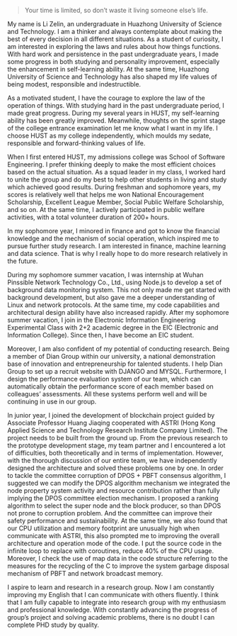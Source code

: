 > Your time is limited, so don’t waste it living someone else’s life. 

My name is Li Zelin, an undergraduate in Huazhong University of Science and Technology. I am a thinker and always contemplate about making the best of every decision in all different situations. As a student of curiosity, I am interested in exploring the laws and rules about how things functions. With hard work and persistence in the past undergraduate years, I made some progress in both studying and personality improvement, especially the enhancement in self-learning ability. At the same time, Huazhong University of Science and Technology has also shaped my life values of being modest, responsible and indestructible.

As a motivated student, I have the courage to explore the law of the operation of things. With studying hard in the past undergraduate period, I made great progress. During my several years in HUST, my self-learning ability has been greatly improved. Meanwhile, thoughts on the sprint stage of the college entrance examination let me know what I want in my life. I choose HUST as my college independently, which moulds my sedate, responsible and forward-thinking values of life. 

When I first entered HUST, my admissions college was School of Software Engineering. I prefer thinking deeply to make the most efficient choices based on the actual situation. As a squad leader in my class, I worked hard to unite the group and do my best to help other students in living and study which achieved good results. During freshman and sophomore years, my scores is relatively well that helps me won National Encouragement Scholarship, Excellent League Member, Social Public Welfare Scholarship, and so on. At the same time, I actively participated in public welfare activities, with a total volunteer duration of 200+ hours. 

In my sophomore year, I minored in finance and got to know the financial knowledge and the mechanism of social operation, which inspired me to pursue further study research. I am interested in finance, machine learning and data science. That is why I really hope to do more research relatively in the future.

During my sophomore summer vacation, I was internship at Wuhan Pinssible Network Technology Co., Ltd., using Node.js to develop a set of background data monitoring system. This not only made me get started with background development, but also gave me a deeper understanding of Linux and network protocols. At the same time, my code capabilities and architectural design ability have also increased rapidly. After my sophomore summer vacation, I join in the Electronic Information Engineering Experimental Class with 2+2 academic degree in the EIC (Electronic and Information College). Since then, I have become an EIC student. 

Moreover, I am also confident of my potential of conducting research. Being a member of Dian Group within our university, a national demonstration base of innovation and entrepreneurship for talented students. I help Dian Group to set up a recruit website with DJANGO and MYSQL. Furthermore, I design the performance evaluation system of our team, which can automatically obtain the performance score of each member based on colleagues’ assessments. All these systems perform well and will be continuing in use in our group. 

In junior year, I joined the development of blockchain project guided by Associate Professor Huang Jiaqing cooperated with ASTRI (Hong Kong Applied Science and Technology Research Institute Company Limited). The project needs to be built from the ground up. From the previous research to the prototype development stage, my team partner and I encountered a lot of difficulties, both theoretically and in terms of implementation. However, with the thorough discussion of our entire team, we have independently designed the architecture and solved these problems one by one. In order to tackle the committee corruption of DPOS + PBFT consensus algorithm, I suggested we can modify the DPOS algorithm mechanism we integrated the node property system activity and resource contribution rather than fully implying the DPOS committee election mechanism. I proposed a ranking algorithm to select the super node and the block producer, so than DPOS not prone to corruption problem. And the committee can improve their safety performance and sustainability. At the same time, we also found that our CPU utilization and memory footprint are unusually high when communicate with ASTRI, this also prompted me to improving the overall architecture and operation mode of the code. I put the source code in the infinite loop to replace with coroutines, reduce 40% of the CPU usage. Moreover, I check the use of map data in the code structure referring to the measures for the recycling of the C to improve the system garbage disposal mechanism of PBFT and network broadcast memory.

I aspire to learn and research in a research group. Now I am constantly improving my English that I can communicate with others fluently. I think that I am fully capable to integrate into research group with my enthusiasm and professional knowledge. With constantly advancing the progress of group’s project and solving academic problems, there is no doubt I can complete PHD study by quality. 
